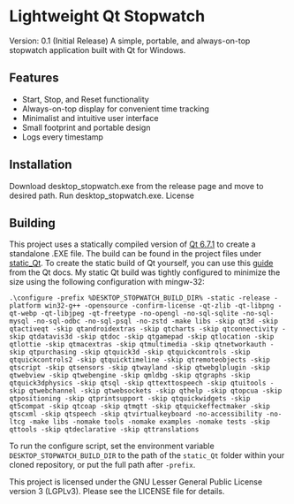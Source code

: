 # Lightweight Qt Stopwatch
Version: 0.1 (Initial Release) 
A simple, portable, and always-on-top stopwatch application built with Qt for Windows.

## Features

- Start, Stop, and Reset functionality
- Always-on-top display for convenient time tracking
- Minimalist and intuitive user interface
- Small footprint and portable design
- Logs every timestamp

## Installation

Download desktop_stopwatch.exe from the release page and move to desired path.
Run desktop_stopwatch.exe.
License

## Building

This project uses a statically compiled version of [Qt 6.7.1]([url](https://download.qt.io/archive/qt/6.7/6.7.1/single/)) to create a standalone .EXE file. The build can be found in the project files under [static_Qt]([url](https://github.com/wheres-perry/desktop-stopwatch/tree/master/static_Qt)). 
To create the static build of Qt yourself, you can use this [guide]([url](https://doc.qt.io/qt-6/windows-building.html)) from the Qt docs. My static Qt build was tightly configured to minimize the size using the following configuration with mingw-32:
```
.\configure -prefix %DESKTOP_STOPWATCH_BUILD_DIR% -static -release -platform win32-g++ -opensource -confirm-license -qt-zlib -qt-libpng -qt-webp -qt-libjpeg -qt-freetype -no-opengl -no-sql-sqlite -no-sql-mysql -no-sql-odbc -no-sql-psql -no-zstd -make libs -skip qt3d -skip qtactiveqt -skip qtandroidextras -skip qtcharts -skip qtconnectivity -skip qtdatavis3d -skip qtdoc -skip qtgamepad -skip qtlocation -skip qtlottie -skip qtmacextras -skip qtmultimedia -skip qtnetworkauth -skip qtpurchasing -skip qtquick3d -skip qtquickcontrols -skip qtquickcontrols2 -skip qtquicktimeline -skip qtremoteobjects -skip qtscript -skip qtsensors -skip qtwayland -skip qtwebglplugin -skip qtwebview -skip qtwebengine -skip qmldbg -skip qtgraphs -skip qtquick3dphysics -skip qtsql -skip qttexttospeech -skip qtuitools -skip qtwebchannel -skip qtwebsockets -skip qthelp -skip qtopcua -skip qtpositioning -skip qtprintsupport -skip qtquickwidgets -skip qt5compat -skip qtcoap -skip qtmqtt -skip qtquickeffectmaker -skip qtscxml -skip qtspeech -skip qtvirtualkeyboard -no-accessibility -no-ltcg -make libs -nomake tools -nomake examples -nomake tests -skip qttools -skip qtdeclarative -skip qttranslations

```
To run the configure script, set the environment variable `DESKTOP_STOPWATCH_BUILD_DIR` to the path of the `static_Qt` folder within your cloned repository, or put the full path after `-prefix`.


This project is licensed under the GNU Lesser General Public License version 3 (LGPLv3). Please see the LICENSE file for details.
